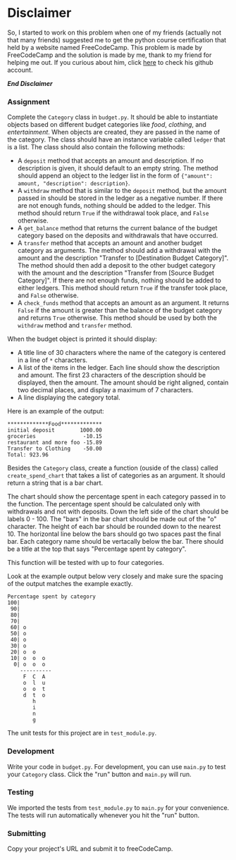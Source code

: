 # Disclaimer  
So, I started to work on this problem when one of my friends (actually not that many friends) suggested me to get the python course certification that held by a website named FreeCodeCamp. This problem is made by FreeCodeCamp and the solution is made by me, thank to my friend for helping me out. If you curious about him, click [here] to check his github account. 


***End Disclaimer***  


### Assignment

Complete the `Category` class in `budget.py`. It should be able to instantiate objects based on different budget categories like *food*, *clothing*, and *entertainment*. When objects are created, they are passed in the name of the category. The class should have an instance variable called `ledger` that is a list. The class should also contain the following methods:

* A `deposit` method that accepts an amount and description. If no description is given, it should default to an empty string. The method should append an object to the ledger list in the form of `{"amount": amount, "description": description}`.
* A `withdraw` method that is similar to the `deposit` method, but the amount passed in should be stored in the ledger as a negative number. If there are not enough funds, nothing should be added to the ledger. This method should return `True` if the withdrawal took place, and `False` otherwise.
* A `get_balance` method that returns the current balance of the budget category based on the deposits and withdrawals that have occurred.
* A `transfer` method that accepts an amount and another budget category as arguments. The method should add a withdrawal with the amount and the description "Transfer to [Destination Budget Category]". The method should then add a deposit to the other budget category with the amount and the description "Transfer from [Source Budget Category]". If there are not enough funds, nothing should be added to either ledgers. This method should return `True` if the transfer took place, and `False` otherwise.
* A `check_funds` method that accepts an amount as an argument. It returns `False` if the amount is greater than the balance of the budget category and returns `True` otherwise. This method should be used by both the `withdraw` method and `transfer` method.

When the budget object is printed it should display:
* A title line of 30 characters where the name of the category is centered in a line of `*` characters.
* A list of the items in the ledger. Each line should show the description and amount. The first 23 characters of the description should be displayed, then the amount. The amount should be right aligned, contain two decimal places, and display a maximum of 7 characters.
* A line displaying the category total.

Here is an example of the output:
```
*************Food*************
initial deposit        1000.00
groceries               -10.15
restaurant and more foo -15.89
Transfer to Clothing    -50.00
Total: 923.96
```

Besides the `Category` class, create a function (ouside of the class) called `create_spend_chart` that takes a list of categories as an argument. It should return a string that is a bar chart.

The chart should show the percentage spent in each category passed in to the function. The percentage spent should be calculated only with withdrawals and not with deposits. Down the left side of the chart should be labels 0 - 100. The "bars" in the bar chart should be made out of the "o" character. The height of each bar should be rounded down to the nearest 10. The horizontal line below the bars should go two spaces past the final bar. Each category name should be vertacally below the bar. There should be a title at the top that says "Percentage spent by category".

This function will be tested with up to four categories.

Look at the example output below very closely and make sure the spacing of the output matches the example exactly.

```
Percentage spent by category
100|          
 90|          
 80|          
 70|          
 60| o        
 50| o        
 40| o        
 30| o        
 20| o  o     
 10| o  o  o  
  0| o  o  o  
    ----------
     F  C  A  
     o  l  u  
     o  o  t  
     d  t  o  
        h     
        i     
        n     
        g     
```

The unit tests for this project are in `test_module.py`.

### Development

Write your code in `budget.py`. For development, you can use `main.py` to test your `Category` class. Click the "run" button and `main.py` will run.

### Testing 

We imported the tests from `test_module.py` to `main.py` for your convenience. The tests will run automatically whenever you hit the "run" button.

### Submitting

Copy your project's URL and submit it to freeCodeCamp.

[//]: # (Reference links used in the body of this note)
[here]: <https://github.com/anyafachri/>
